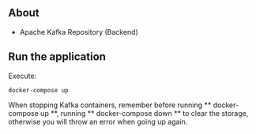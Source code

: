 ## About
- Apache Kafka Repository (Backend) 
## Run the application

Execute:

```
docker-compose up
```

When stopping Kafka containers, remember before running ** docker-compose up **, running ** docker-compose down ** to clear the storage, otherwise you will throw an error when going up again. 